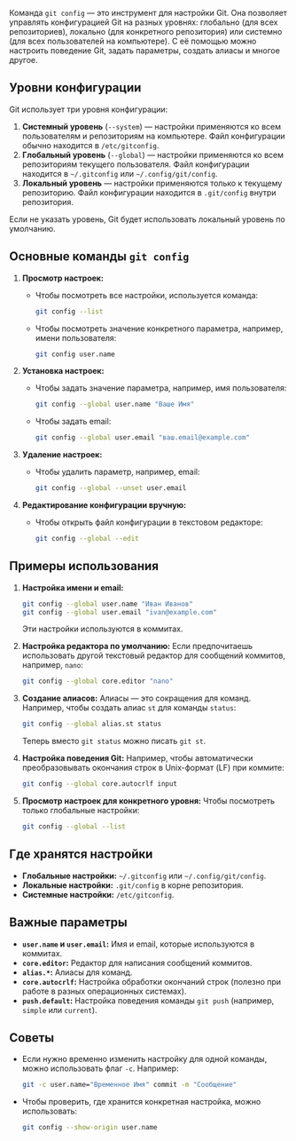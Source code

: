 Команда `git config` — это инструмент для настройки Git. Она позволяет управлять конфигурацией Git на разных уровнях: глобально (для всех репозиториев), локально (для конкретного репозитория) или системно (для всех пользователей на компьютере). С её помощью можно настроить поведение Git, задать параметры, создать алиасы и многое другое.

## Уровни конфигурации

Git использует три уровня конфигурации:
1. **Системный уровень** (`--system`) — настройки применяются ко всем пользователям и репозиториям на компьютере. Файл конфигурации обычно находится в `/etc/gitconfig`.
2. **Глобальный уровень** (`--global`) — настройки применяются ко всем репозиториям текущего пользователя. Файл конфигурации находится в `~/.gitconfig` или `~/.config/git/config`.
3. **Локальный уровень** — настройки применяются только к текущему репозиторию. Файл конфигурации находится в `.git/config` внутри репозитория.

Если не указать уровень, Git будет использовать локальный уровень по умолчанию.

## Основные команды `git config`

1. **Просмотр настроек:**
   - Чтобы посмотреть все настройки, используется команда:
     ```bash
     git config --list
     ```
   - Чтобы посмотреть значение конкретного параметра, например, имени пользователя:
     ```bash
     git config user.name
     ```

2. **Установка настроек:**
   - Чтобы задать значение параметра, например, имя пользователя:
     ```bash
     git config --global user.name "Ваше Имя"
     ```
   - Чтобы задать email:
     ```bash
     git config --global user.email "ваш.email@example.com"
     ```

3. **Удаление настроек:**
   - Чтобы удалить параметр, например, email:
     ```bash
     git config --global --unset user.email
     ```

4. **Редактирование конфигурации вручную:**
   - Чтобы открыть файл конфигурации в текстовом редакторе:
     ```bash
     git config --global --edit
     ```

## Примеры использования

1. **Настройка имени и email:**
   ```bash
   git config --global user.name "Иван Иванов"
   git config --global user.email "ivan@example.com"
   ```
   Эти настройки используются в коммитах.

2. **Настройка редактора по умолчанию:**
   Если предпочитаешь использовать другой текстовый редактор для сообщений коммитов, например, `nano`:
   ```bash
   git config --global core.editor "nano"
   ```

3. **Создание алиасов:**
   Алиасы — это сокращения для команд. Например, чтобы создать алиас `st` для команды `status`:
   ```bash
   git config --global alias.st status
   ```
   Теперь вместо `git status` можно писать `git st`.

4. **Настройка поведения Git:**
   Например, чтобы автоматически преобразовывать окончания строк в Unix-формат (LF) при коммите:
   ```bash
   git config --global core.autocrlf input
   ```

5. **Просмотр настроек для конкретного уровня:**
   Чтобы посмотреть только глобальные настройки:
   ```bash
   git config --global --list
   ```

## Где хранятся настройки

- **Глобальные настройки:** `~/.gitconfig` или `~/.config/git/config`.
- **Локальные настройки:** `.git/config` в корне репозитория.
- **Системные настройки:** `/etc/gitconfig`.

## Важные параметры

- **`user.name` и `user.email`:** Имя и email, которые используются в коммитах.
- **`core.editor`:** Редактор для написания сообщений коммитов.
- **`alias.*`:** Алиасы для команд.
- **`core.autocrlf`:** Настройка обработки окончаний строк (полезно при работе в разных операционных системах).
- **`push.default`:** Настройка поведения команды `git push` (например, `simple` или `current`).

## Советы

- Если нужно временно изменить настройку для одной команды, можно использовать флаг `-c`. Например:
  ```bash
  git -c user.name="Временное Имя" commit -m "Сообщение"
  ```
- Чтобы проверить, где хранится конкретная настройка, можно использовать:
  ```bash
  git config --show-origin user.name
  ```